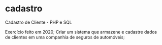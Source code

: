 # cadastro
Cadastro de Cliente - PHP e SQL

Exercício feito em 2020;
Criar um sistema que armazene e cadastre dados de clientes em uma companhia de seguros de automóveis;
